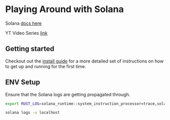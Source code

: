 # Playing Around with Solana

Solana [docs here](https://docs.solana.com/)

YT Video Series [link](https://youtube.com/playlist?list=PL41Cw3fN3CfdbmhgxADwyDyIoDrxc22v2)

## Getting started

Checkout out the [install guide](README-installation-notes.md) for a more detailed set of instructions on how to get up and running for the first time.

## ENV Setup

Ensure that the Solana logs are getting propagated through.

```bash
export RUST_LOG=solana_runtime::system_instruction_processor=trace,solana_runtime::message_processor=debug,solana_bpf_loader-debug,solana_rbpf=debug
```

```bash
solana logs -u localhost
```
